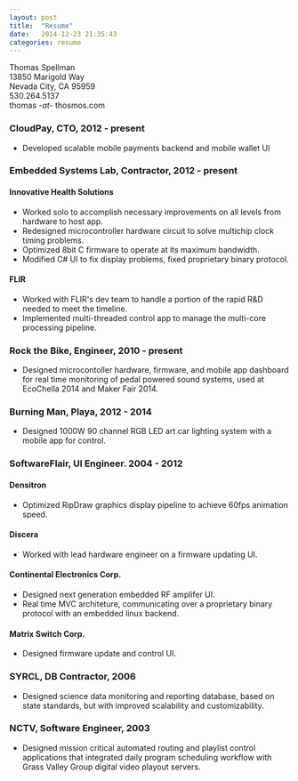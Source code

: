 ```yaml
---
layout: post
title:  "Resume"
date:   2014-12-23 21:35:43
categories: resume
---
```

Thomas Spellman <br>
13850 Marigold Way <br>
Nevada City, CA 95959 <br>
530.264.5137<br>
thomas  *-at-*  thosmos.com


### CloudPay, CTO, 2012 - present

* Developed scalable mobile payments backend and mobile wallet UI

### Embedded Systems Lab, Contractor, 2012 - present

#### Innovative Health Solutions

<ul>
<li>  Worked solo to accomplish necessary improvements on all levels from hardware to host app.</li>
<li>  Redesigned microcontroller hardware circuit to solve multichip clock timing problems.</li>
<li>  Optimized 8bit C firmware to operate at its maximum bandwidth.</li>
<li>  Modified C# UI to fix display problems, fixed proprietary binary protocol.</li>
</ul>

#### FLIR

* Worked with FLIR's dev team to handle a portion of the rapid R&D needed to meet the timeline.
* Implemented multi-threaded control app to manage the multi-core processing pipeline.

### Rock the Bike, Engineer, 2010 - present

* Designed microcontoller hardware, firmware, and mobile app dashboard for real time monitoring of pedal powered sound systems, used at EcoChella 2014 and Maker Fair 2014.

### Burning Man, Playa, 2012 - 2014

* Designed 1000W 90 channel RGB LED art car lighting system with a mobile app for control.

### SoftwareFlair, UI Engineer. 2004 - 2012

#### Densitron

* Optimized RipDraw graphics display pipeline to achieve 60fps animation speed.

#### Discera

* Worked with lead hardware engineer on a firmware updating UI.

#### Continental Electronics Corp.

* Designed next generation embedded RF amplifer UI.
* Real time MVC architeture, communicating over a proprietary binary protocol with an embedded linux backend.

#### Matrix Switch Corp.

* Designed firmware update and control UI.

### SYRCL, DB Contractor, 2006

* Designed science data monitoring and reporting database, based on state standards, but with improved scalability and customizability.

### NCTV, Software Engineer, 2003

* Designed mission critical automated routing and playlist control applications that integrated daily program scheduling workflow with Grass Valley Group digital video playout servers.

